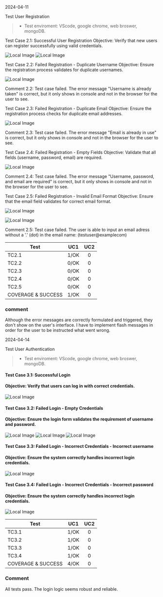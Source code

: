2024-04-11

Test User Registration

>* Test enviroment: VScode, google chrome, web broswer, mongoDB.

Test Case 2.1: Successful User Registration
Objective: Verify that new users can register successfully using valid credentials.

![Local Image](./screenshots/TC2.1.png)
![Local Image](./screenshots/TC2.1.2.png)



Test Case 2.2: Failed Registration - Duplicate Username
Objective: Ensure the registration process validates for duplicate usernames.

![Local Image](./screenshots/TC2.2.png)

Comment 2.2: Test case failed. The error message "Username is already taken" is correct, but it only shows in console and not in the browser for the user to see.

Test Case 2.3: Failed Registration - Duplicate Email
Objective: Ensure the registration process checks for duplicate email addresses.

![Local Image](./screenshots/TC2.3.png)

Comment 2.3: Test case failed. The error message "Email is already in use" is correct, but it only shows in console and not in the browser for the user to see.

Test Case 2.4: Failed Registration - Empty Fields
Objective: Validate that all fields (username, password, email) are required.


![Local Image](./screenshots/TC2.4.png)

Comment 2.4: Test case failed. The error message "Username, password, and email are required" is correct, but it only shows in console and not in the browser for the user to see.

Test Case 2.5: Failed Registration - Invalid Email Format
Objective: Ensure that the email field validates for correct email format.

![Local Image](./screenshots/TC2.5.1.png)

![Local Image](./screenshots/TC2.5.2.png)

Comment 2.5: Test case failed. The user is able to input an email adress without a '.' (dot) in the email name: (testuser@examplecom)


| Test      | UC1  | UC2  |
| --------- |:----:| :---:|
| TC2.1     | 1/OK | 0    |
| TC2.2     | 0/OK | 0    |
| TC2.3     | 0/OK | 0    |
| TC2.4     | 0/OK | 0    |
| TC2.5     | 0/OK | 0    |
| COVERAGE & SUCCESS   | 1/OK    | 0    |

### comment

Although the error messages are correctly formulated and triggered, they don't show on the user's interface. I have to implement flash messages in order for the user to be instructed what went wrong.


2024-04-14

Test User Authentication

>* Test enviroment: VScode, google chrome, web broswer, mongoDB.



#### Test Case 3.1: Successful Login
#### Objective: Verify that users can log in with correct credentials.

![Local Image](./screenshots/TC3.1.png)


#### Test Case 3.2: Failed Login - Empty Credentials
#### Objective: Ensure the login form validates the requirement of username and password.

![Local Image](./screenshots/TC3.2.1.png)
![Local Image](./screenshots/TC3.2.2.png)
![Local Image](./screenshots/TC3.2.3.png)

#### Test Case 3.3: Failed Login - Incorrect Credentials - Incorrect username
#### Objective: Ensure the system correctly handles incorrect login credentials.

![Local Image](./screenshots/TC3.3.png)

#### Test Case 3.4: Failed Login - Incorrect Credentials - Incorrect password
#### Objective: Ensure the system correctly handles incorrect login credentials.

![Local Image](./screenshots/TC3.4.png)

| Test      | UC1  | UC2  |
| --------- |:----:| :---:|
| TC3.1     | 1/OK | 0    |
| TC3.2     | 1/OK | 0    |
| TC3.3     | 1/OK | 0    |
| TC3.4     | 1/OK | 0    |
| COVERAGE & SUCCESS   | 4/OK    | 0    |



### Comment

All tests pass. The login logic seems robust and reliable. 
